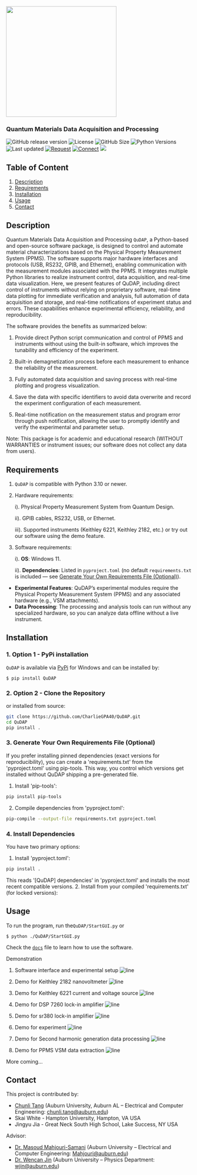 # <img src="https://github.com/CharlieGPA40/QuDAP/blob/main/QuDAP/GUI/Icon/logo.svg" width="300"/>
<h3 align="left">Quantum Materials Data Acquisition and Processing</h3>

![GitHub release version](https://img.shields.io/github/v/release/CharlieGPA40/QuDAP?color=%2350C878&include_prereleases)
![License](https://img.shields.io/github/license/CharlieGPA40/QuDAP)
![GitHub Size](https://img.shields.io/github/repo-size/CharlieGPA40/QuDAP)
![Python Versions](https://img.shields.io/badge/python-3.10%20|%203.11%20|%203.12-blue)
![Last updated](https://img.shields.io/github/last-commit/CharlieGPA40/QuDAP/main?label=Last%20updated&style=flat)
[![Request](https://img.shields.io/badge/request-features-orange)](mailto:chunli.tang@auburn.edu)
[![Connect](https://img.shields.io/badge/Connect_me-navy)](http://www.linkedin.com/in/chunlitang)
<a href="https://joss.theoj.org/papers/69d38a267017a55683b6bdb958846c54"><img src="https://joss.theoj.org/papers/69d38a267017a55683b6bdb958846c54/status.svg"></a>


## Table of Content
1. [Description](README.md#Description)
2. [Requirements](README.md#Requirements)
3. [Installation](README.md#Installation)
5. [Usage](README.md#Usage)
6. [Contact](README.md#Contact)

## Description
Quantum Materials Data Acquisition and Processing `QuDAP`, a Python-based and open-source software package, is designed to control and automate material characterizations based on the Physical Property Measurement System (PPMS). The software supports major hardware interfaces and protocols (USB, RS232, GPIB, and Ethernet), enabling communication with the measurement modules associated with the PPMS. It integrates multiple Python libraries to realize instrument control, data acquisition, and real-time data visualization. Here, we present features of QuDAP, including direct control of instruments without relying on proprietary software, real-time data plotting for immediate verification and analysis, full automation of data acquisition and storage, and real-time notifications of experiment status and errors. These capabilities enhance experimental efficiency, reliability, and reproducibility.

The software provides the benefits as summarized below:

1. Provide direct Python script communication and control of PPMS and instruments without using the built-in software, which improves the tunability and efficiency of the experiment.
    
2. Built-in demagnetization process before each measurement to enhance the reliability of the measurement.
    
3. Fully automated data acquisition and saving process with real-time plotting and progress visualization.
    
4. Save the data with specific identifiers to avoid data overwrite and record the experiment configuration of each measurement.
    
5. Real-time notification on the measurement status and program error through push notification, allowing the user to promptly identify and verify the experimental and parameter setup.

Note: This package is for academic and educational research (WITHOUT WARRANTIES or instrument issues; our software does not collect any data from users).

## Requirements
1. `QuDAP` is compatible with Python 3.10 or newer.

3. Hardware requirements:
   
   i). Physical Property Measurement System from Quantum Design.
   
   ii). GPIB cables, RS232, USB, or Ethernet.
   
   iii). Supported instruments (Keithley 6221, Keithley 2182, etc.) or try out our software using the demo feature.
4. Software requirements:
   
   i). **OS**: Windows 11.
   
   ii). **Dependencies**: Listed in `pyproject.toml` (no default `requirements.txt` is included — see [Generate Your Own Requirements File (Optional)](README.md#3-generate-your-own-requirements-file-optional)).

- **Experimental Features**: QuDAP’s experimental modules require the Physical Property Measurement System (PPMS) and any associated hardware (e.g., VSM attachments).  
- **Data Processing**: The processing and analysis tools can run without any specialized hardware, so you can analyze data offline without a live instrument.
  
## Installation
### 1. Option 1 - PyPi installation
`QuDAP` is available via [PyPi](https://pypi.org/project/QuDAP/) for Windows and can be installed by:

```console
$ pip install QuDAP
```
### 2. Option 2 - Clone the Repository
or installed from source:
```bash
git clone https://github.com/CharlieGPA40/QuDAP.git
cd QuDAP
pip install .
```
### 3. Generate Your Own Requirements File (Optional)
If you prefer installing pinned dependencies (exact versions for reproducibility), you can create a 'requirements.txt' from the 'pyproject.toml' using pip-tools. This way, you control which versions get installed without QuDAP shipping a pre-generated file.
1. Install 'pip-tools':
```bash
pip install pip-tools
```

2. Compile dependencies from 'pyproject.toml':
```bash
pip-compile --output-file requirements.txt pyproject.toml
```

### 4. Install Dependencies
You have two primary options:
1. Install 'pyproject.toml':
```bash
pip install .
```
This reads '[QuDAP] dependencies' in 'pyproject.toml' and installs the most recent compatible versions.
2. Install from your compiled 'requirements.txt' (for locked versions):


## Usage
To run the program, run the`QuDAP/StartGUI.py` or 
```console
$ python ./QuDAP/StartGUI.py
```
Check the [`docs`](https://github.com/CharlieGPA40/QuDAP/tree/main/doc/)  file to learn how to use the software.

Demonstration
1. Software interface and experimental setup
![line](https://github.com/CharlieGPA40/QuDAP/blob/main/doc/demo/Experiment%20Demo.gif)

2. Demo for Keithley 2182 nanovoltmeter
![line](https://github.com/CharlieGPA40/QuDAP/blob/main/doc/demo/Emulation/Keithley%202182%20demo.gif)

3. Demo for Keithley 6221 current and voltage source
![line](https://github.com/CharlieGPA40/QuDAP/blob/main/doc/demo/Emulation/Keithley%206221%20demo.gif)

4. Demo for DSP 7260 lock-in amplifier
![line](https://github.com/CharlieGPA40/QuDAP/blob/main/doc/demo/Emulation/DSP%207265%20Demo.gif)

5. Demo for sr380 lock-in amplifier
![line](https://github.com/CharlieGPA40/QuDAP/blob/main/doc/demo/Emulation/SR830%20Demo.gif)

6. Demo for experiment
![line](https://github.com/CharlieGPA40/QuDAP/blob/main/doc/demo/Emulation/Measurement%20Demo.gif)

7. Demo for Second harmonic generation data processing
![line](https://github.com/CharlieGPA40/QuDAP/blob/main/doc/demo/Emulation/SHG%20Data%20Processing%20Demo.gif)

8. Demo for PPMS VSM data extraction
![line](https://github.com/CharlieGPA40/QuDAP/blob/main/doc/demo/Emulation/VSM%20Data%20Processing%20Demo.gif)

More coming...


## Contact
This project is contributed by:
* [Chunli Tang](http://www.linkedin.com/in/chunlitang) (Auburn University, Auburn AL – Electrical and Computer Engineering: chunli.tang@auburn.edu)
* Skai White - Hampton University, Hampton, VA USA
* Jingyu Jia - Great Neck South High School, Lake Success, NY USA

Advisor:
* [Dr. Masoud Mahjouri-Samani](http://wp.auburn.edu/Mahjouri/) (Auburn University – Electrical and Computer Engineering: Mahjouri@auburn.edu)
* [Dr. Wencan Jin](http://wp.auburn.edu/JinLab/) (Auburn University – Physics Department: wjin@auburn.edu)


